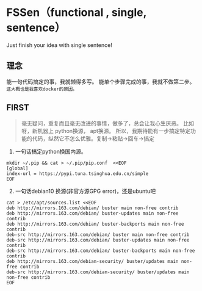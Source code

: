 # FSSen（functional , single, sentence）
Just finish your idea with single sentence!  
## 理念
能一句代码搞定的事，我就懒得多写。
能单个步骤完成的事，我就不做第二步。
`这大概也是我喜欢docker的原因。`
## FIRST
>毫无疑问，重复而且毫无改进的事情，做多了，总会让我心生厌恶。
比如呀，新机器上 python换源， apt换源。
所以，我期待能有一步搞定特定功能的代码，纵然它不怎么优雅。复制->粘贴->回车->搞定
1. 一句话搞定python换国内源。
```
mkdir ~/.pip && cat > ~/.pip/pip.conf  <<EOF
[global]
index-url = https://pypi.tuna.tsinghua.edu.cn/simple
EOF
```
2. 一句话debian10 换源(非官方源GPG error)，还是ubuntu吧
```
cat > /etc/apt/sources.list <<EOF
deb http://mirrors.163.com/debian/ buster main non-free contrib
deb http://mirrors.163.com/debian/ buster-updates main non-free contrib
deb http://mirrors.163.com/debian/ buster-backports main non-free contrib
deb-src http://mirrors.163.com/debian/ buster main non-free contrib
deb-src http://mirrors.163.com/debian/ buster-updates main non-free contrib
deb-src http://mirrors.163.com/debian/ buster-backports main non-free contrib
deb http://mirrors.163.com/debian-security/ buster/updates main non-free contrib
deb-src http://mirrors.163.com/debian-security/ buster/updates main non-free contrib
EOF
```
